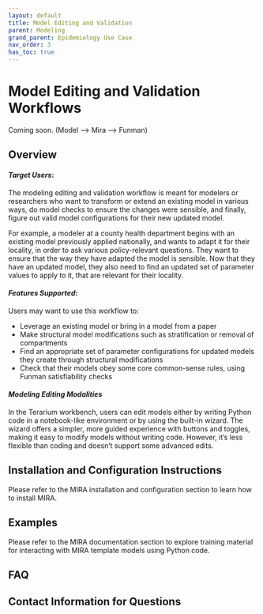 ```yaml
---
layout: default
title: Model Editing and Validation
parent: Modeling
grand_parent: Epidemiology Use Case
nav_order: 3
has_toc: true
---
```

# Model Editing and Validation Workflows

Coming soon. (Model --> Mira --> Funman)

## Overview

#### *Target Users*: 
The modeling editing and validation workflow is meant for modelers or researchers who want to transform or extend an existing model in various ways, do model checks to ensure the changes were sensible, and finally, figure out valid model configurations for their new updated model. 

For example, a modeler at a county health department begins with an existing model previously applied nationally, and wants to adapt it for their locality, in order to ask various policy-relevant questions. They want to ensure that the way they have adapted the model is sensible. Now that they have an updated model, they also need to find an updated set of parameter values to apply to it, that are relevant for their locality.

#### *Features Supported*: 
Users may want to use this workflow to:
* Leverage an existing model or bring in a model from a paper
* Make structural model modifications such as stratification or removal of compartments
* Find an appropriate set of parameter configurations for updated models they create through structural modifications
* Check that their models obey some core common-sense rules, using Funman satisfiability checks

#### *Modeling Editing Modalities*
In the Terarium workbench, users can edit models either by writing Python code in a notebook-like 
environment or by using the built-in wizard. The wizard offers a simpler, more guided experience with 
buttons and toggles, making it easy to modify models without writing code. 
However, it’s less flexible than coding and doesn’t support some advanced edits.

## Installation and Configuration Instructions
Please refer to the MIRA installation and configuration section to learn how to install MIRA.  

## Examples
Please refer to the MIRA documentation section to explore training material
for interacting with MIRA template models using Python code. 

## FAQ

## Contact Information for Questions